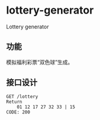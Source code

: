 # lottery-generator
Lottery generator

## 功能
模拟福利彩票“双色球”生成。

## 接口设计
```shell script
GET /lottery
Return
    01 12 17 27 32 33 | 15
CODE: 200

```
